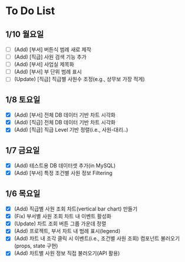 # To Do List
## 1/10 월요일
- [ ] (Add) [부서] 버튼식 범례 새로 제작
- [ ] (Add) [직급] 사원 검색 기능 추가
- [ ] (Add) [부서] 사업실 제목화
- [ ] (Add) [부서] 부 단위 범례 표시
- [ ] (Update) [직급] 직급별 사원수 조정(e.g., 상무보 가장 적게)

## 1/8 토요일
- [x] (Add) [부서] 전체 DB 데이터 기반 차트 시각화
- [x] (Add) [직급] 전체 DB 데이터 기반 차트 시각화
- [x] (Add) [직급] 직급 Level 기반 정렬(i.e., 사원-대리..)

## 1/7  금요일
- [x] (Add) 테스트용 DB 데이터셋 추가(in MySQL)
- [x] (Add) [부서] 특정 조건별 사원 정보 Filtering

## 1/6 목요일
- [x] (Add) 직급별 사원 조회 차트(vertical bar chart) 만들기
- [x] (Fix) 부서별 사원 조회 차트 내 이벤트 활성화
- [x] (Update) 차트 조회 버튼 그룹 가운데 정렬
- [x] (Add) 프로젝트, 부서 차트 내 범례 표시(legend)
- [x] (Add) 차트 내 조각 클릭 시 이벤트(i.e., 조건별 사원 조회) 컴포넌트 불러오기(props, state 구현)
- [x] (Add) 차트별 사원 정보 직접 불러오기(API 활용)